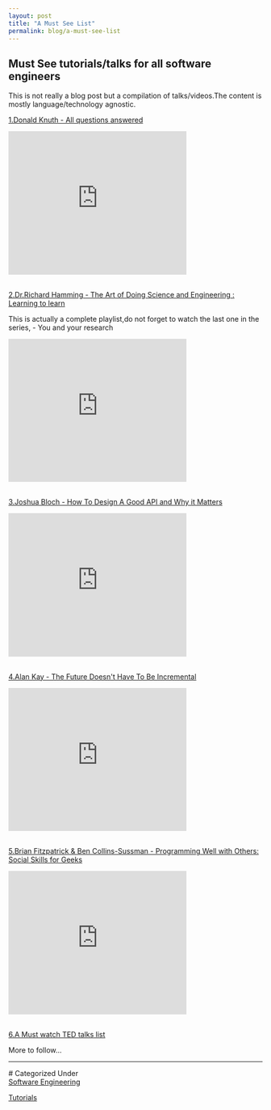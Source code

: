 ```yaml
---
layout: post
title: "A Must See List"
permalink: blog/a-must-see-list
---
```


## Must See tutorials/talks for all software engineers

This is not really a blog post but a compilation of talks/videos.The content is mostly language/technology agnostic.

<u>1.Donald Knuth - All questions answered</u>

<style>.embed-container { position: relative; padding-bottom: 56.25%; height: 0; overflow: hidden; max-width: 70%; } .embed-container iframe, .embed-container object, .embed-container embed { position: absolute; top: 0; left: 0; width: 100%; height: 100%; }</style><div class='embed-container'><iframe src='https://youtube.com/embed/xLBvCB2kr4Q' frameborder='0' allowfullscreen></iframe></div>

<br>

<u>2.Dr.Richard Hamming - The Art of Doing Science and Engineering : Learning to learn</u>

This is actually a complete playlist,do not forget to watch the last one in the series, - You and your research

<style>.embed-container { position: relative; padding-bottom: 56.25%; height: 0; overflow: hidden; max-width: 70%; } .embed-container iframe, .embed-container object, .embed-container embed { position: absolute; top: 0; left: 0; width: 100%; height: 100%; }</style><div class='embed-container'><iframe src='https://www.youtube.com/embed/videoseries?list=PL2FF649D0C4407B30' frameborder='0' allowfullscreen></iframe></div>

<br>

<u>3.Joshua Bloch - How To Design A Good API and Why it Matters</u>

<style>.embed-container { position: relative; padding-bottom: 56.25%; height: 0; overflow: hidden; max-width: 70%; } .embed-container iframe, .embed-container object, .embed-container embed { position: absolute; top: 0; left: 0; width: 100%; height: 100%; }</style><div class='embed-container'><iframe src='https://www.youtube.com/embed/aAb7hSCtvGw' frameborder='0' allowfullscreen></iframe></div>

<br>

<u>4.Alan Kay - The Future Doesn't Have To Be Incremental</u>

<style>.embed-container { position: relative; padding-bottom: 56.25%; height: 0; overflow: hidden; max-width: 70%; } .embed-container iframe, .embed-container object, .embed-container embed { position: absolute; top: 0; left: 0; width: 100%; height: 100%; }</style><div class='embed-container'><iframe src='https://youtube.com/embed/gTAghAJcO1o' frameborder='0' allowfullscreen></iframe></div>

<br>

<u>5.Brian Fitzpatrick & Ben Collins-Sussman - Programming Well with Others: Social Skills for Geeks</u>

<style>.embed-container { position: relative; padding-bottom: 56.25%; height: 0; overflow: hidden; max-width: 70%; } .embed-container iframe, .embed-container object, .embed-container embed { position: absolute; top: 0; left: 0; width: 100%; height: 100%; }</style><div class='embed-container'><iframe src='https://www.youtube.com/embed/q-7l8cnpI4k' frameborder='0' allowfullscreen></iframe></div>

<br>

<a href="https://blog.devbootcamp.com/2013/2013-02-25-10-must-watch-ted-talks-for-all-aspiring-programmers" target="_blank"><u>6.A Must watch TED talks list</u></a>

More to follow...

<hr>
# Categorized Under
<br>
<a id="category" href="/blog-list?item-0" onClick="nav()">Software Engineering</a>

<a id="category" href="/blog-list?item-0&item-0-0" onClick="nav()">Tutorials</a>